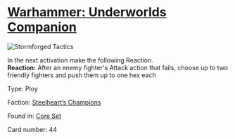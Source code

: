 # [Warhammer: Underworlds Companion](https://guidokessels.github.io/wh-underworlds)

  

![Stormforged Tactics](https://warhammerunderworlds.com/wp-content/uploads/sites/6/2017/12/044_ENG-Stormforged-Tactics.png)

In the next activation make the following Reaction.<br><b>Reaction:</b> After an enemy fighter's Attack action that fails, choose up to two friendly fighters and push them up to one hex each

Type: Ploy

Faction: [Steelheart’s Champions](https://guidokessels.github.io/wh-underworlds/factions/steelhearts-champions.md)

Found in: [Core Set](https://guidokessels.github.io/wh-underworlds/locations/core-set.md)

Card number: 44
